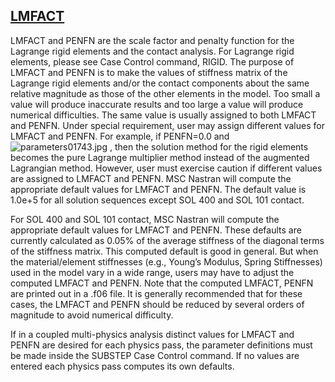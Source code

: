 ## [LMFACT](https://nexus.hexagon.com/documentationcenter/bundle/MSC_Nastran_2022.4/page/Nastran_Combined_Book/qrg/parameters/TOC.LMFACT.xhtml)

LMFACT and PENFN are the scale factor and penalty function for the Lagrange rigid elements and the contact analysis. For Lagrange rigid elements, please see Case Control command, RIGID. The purpose of LMFACT and PENFN is to make the values of stiffness matrix of the Lagrange rigid elements and/or the contact components about the same relative magnitude as those of the other elements in the model. Too small a value will produce inaccurate results and too large a value will produce numerical difficulties. The same value is usually assigned to both LMFACT and PENFN. Under special requirement, user may assign different values for LMFACT and PENFN. For example, if PENFN=0.0 and  ![parameters01743.jpg](https://help-be.hexagonmi.com/bundle/MSC_Nastran_2022.4/page/Nastran_Combined_Book/qrg/parameters/../../../assets/parameters01743.jpg?_LANG=enus) , then the solution method for the rigid elements becomes the pure Lagrange multiplier method instead of the augmented Lagrangian method. However, user must exercise caution if different values are assigned to LMFACT and PENFN. MSC Nastran will compute the appropriate default values for LMFACT and PENFN. The default value is 1.0e+5 for all solution sequences except SOL 400 and SOL 101 contact.

For SOL 400 and SOL 101 contact, MSC Nastran will compute the appropriate default values for LMFACT and PENFN. These defaults are currently calculated as 0.05% of the average stiffness of the diagonal terms of the stiffness matrix. This computed default is good in general. But when the material/element stiffnesses (e.g., Young’s Modulus, Spring Stiffnesses) used in the model vary in a wide range, users may have to adjust the computed LMFACT and PENFN. Note that the computed LMFACT, PENFN are printed out in a .f06 file. It is generally recommended that for these cases, the LMFACT and PENFN should be reduced by several orders of magnitude to avoid numerical difficulty.

If in a coupled multi-physics analysis distinct values for LMFACT and PENFN are desired for each physics pass, the parameter definitions must be made inside the SUBSTEP Case Control command. If no values are entered each physics pass computes its own defaults.

